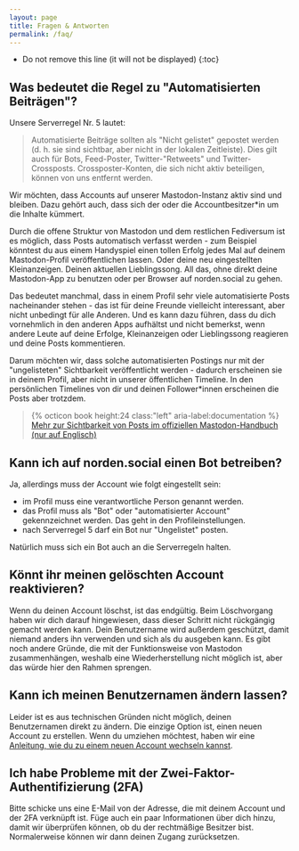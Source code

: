 ```yaml
---
layout: page
title: Fragen & Antworten
permalink: /faq/
---
```


* Do not remove this line (it will not be displayed)
{:toc}

## Was bedeutet die Regel zu "Automatisierten Beiträgen"?
Unsere Serverregel Nr. 5 lautet:
> Automatisierte Beiträge sollten als "Nicht gelistet" gepostet werden (d. h. sie sind sichtbar, aber nicht in der lokalen Zeitleiste). Dies gilt auch für Bots, Feed-Poster, Twitter-"Retweets" und Twitter-Crossposts. Crossposter-Konten, die sich nicht aktiv beteiligen, können von uns entfernt werden.

Wir möchten, dass Accounts auf unserer Mastodon-Instanz aktiv sind und bleiben. Dazu gehört auch, dass sich der oder die Accountbesitzer*in um die Inhalte kümmert.

Durch die offene Struktur von Mastodon und dem restlichen Fediversum ist es möglich, dass Posts automatisch verfasst werden - zum Beispiel könntest du aus einem Handyspiel einen tollen Erfolg jedes Mal auf deinem Mastodon-Profil veröffentlichen lassen. Oder deine neu eingestellten Kleinanzeigen. Deinen aktuellen Lieblingssong.
All das, ohne direkt deine Mastodon-App zu benutzen oder per Browser auf norden.social zu gehen.

Das bedeutet manchmal, dass in einem Profil sehr viele automatisierte Posts nacheinander stehen - das ist für deine Freunde vielleicht interessant, aber nicht unbedingt für alle Anderen. Und es kann dazu führen, dass du dich vornehmlich in den anderen Apps aufhältst und nicht bemerkst, wenn andere Leute auf deine Erfolge, Kleinanzeigen oder Lieblingssong reagieren und deine Posts kommentieren.

Darum möchten wir, dass solche automatisierten Postings nur mit der "ungelisteten" Sichtbarkeit veröffentlicht werden - dadurch erscheinen sie in deinem Profil, aber nicht in unserer öffentlichen Timeline. In den persönlichen Timelines von dir und deinen Follower*innen erscheinen die Posts aber trotzdem.

> {% octicon book height:24 class:"left" aria-label:documentation %} [Mehr zur Sichtbarkeit von Posts im offiziellen Mastodon-Handbuch (nur auf Englisch)](https://docs.joinmastodon.org/user/posting/#privacy)

## Kann ich auf norden.social einen Bot betreiben?
Ja, allerdings muss der Account wie folgt eingestellt sein:
* im Profil muss eine verantwortliche Person genannt werden.
* das Profil muss als "Bot" oder "automatisierter Account" gekennzeichnet werden. Das geht in den Profileinstellungen.
* nach Serverregel 5 darf ein Bot nur "Ungelistet" posten.

Natürlich muss sich ein Bot auch an die Serverregeln halten.

## Könnt ihr meinen gelöschten Account reaktivieren?
Wenn du deinen Account löschst, ist das endgültig. Beim Löschvorgang haben wir dich darauf hingewiesen, dass dieser Schritt nicht rückgängig gemacht werden kann. Dein Benutzername wird außerdem geschützt, damit niemand anders ihn verwenden und sich als du ausgeben kann. Es gibt noch andere Gründe, die mit der Funktionsweise von Mastodon zusammenhängen, weshalb eine Wiederherstellung nicht möglich ist, aber das würde hier den Rahmen sprengen.

## Kann ich meinen Benutzernamen ändern lassen?
Leider ist es aus technischen Gründen nicht möglich, deinen Benutzernamen direkt zu ändern. Die einzige Option ist, einen neuen Account zu erstellen. Wenn du umziehen möchtest, haben wir eine [Anleitung, wie du zu einem neuen Account wechseln kannst](https://netzpolitik.org/2022/anleitung-umziehen-auf-eine-andere-mastodon-instanz-so-einfach-gehts/).


## Ich habe Probleme mit der Zwei-Faktor-Authentifizierung (2FA)
Bitte schicke uns eine E-Mail von der Adresse, die mit deinem Account und der 2FA verknüpft ist. Füge auch ein paar Informationen über dich hinzu, damit wir überprüfen können, ob du der rechtmäßige Besitzer bist. Normalerweise können wir dann deinen Zugang zurücksetzen.